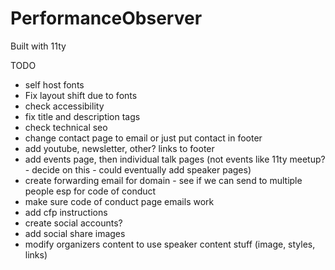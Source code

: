 # PerformanceObserver

Built with 11ty

TODO

- self host fonts
- Fix layout shift due to fonts
- check accessibility
- fix title and description tags
- check technical seo
- change contact page to email or just put contact in footer
- add youtube, newsletter, other? links to footer
- add events page, then individual talk pages (not events like 11ty meetup? - decide on this - could eventually add speaker pages)
- create forwarding email for domain - see if we can send to multiple people esp for code of conduct
- make sure code of conduct page emails work
- add cfp instructions
- create social accounts?
- add social share images
- modify organizers content to use speaker content stuff (image, styles, links)
